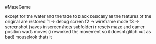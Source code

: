 #MazeGame

except for the water and the fade to black basically all the features of the original are restored
f1 -> debug screen
f2 -> wireframe mode
f3 -> screenshot (saves in screenshots subfolder)
r resets maze and camer position
wads moves (i reworked the movement so it doesnt glitch out as bad)
mouselook
thats it
